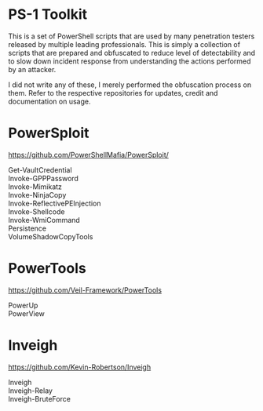 PS-1 Toolkit
============

This is a set of PowerShell scripts that are used by many penetration testers released by multiple leading professionals. This is simply a collection of scripts that are prepared and obfuscated to reduce level of detectability and to slow down incident response from understanding the actions performed by an attacker.

I did not write any of these, I merely performed the obfuscation process on them. Refer to the respective repositories for updates, credit and documentation on usage.

PowerSploit
===========
https://github.com/PowerShellMafia/PowerSploit/<br>

Get-VaultCredential<br>
Invoke-GPPPassword<br>
Invoke-Mimikatz<br>
Invoke-NinjaCopy<br>
Invoke-ReflectivePEInjection<br>
Invoke-Shellcode<br>
Invoke-WmiCommand<br>
Persistence<br>
VolumeShadowCopyTools<br>

PowerTools
==========
https://github.com/Veil-Framework/PowerTools

PowerUp<br>
PowerView<br>

Inveigh
=======
https://github.com/Kevin-Robertson/Inveigh

Inveigh<br>
Inveigh-Relay<br>
Inveigh-BruteForce<br>